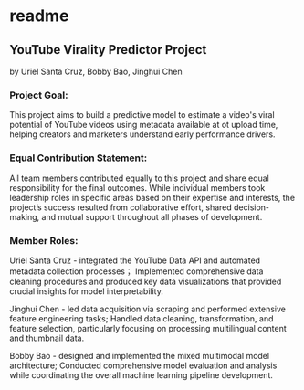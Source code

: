 # readme
## YouTube Virality Predictor Project
by Uriel Santa Cruz, Bobby Bao, Jinghui Chen

### Project Goal:
This project aims to build a predictive model to estimate a video's viral potential of YouTube videos using metadata available at ot upload time, helping creators and marketers understand early performance drivers.

### Equal Contribution Statement:
All team members contributed equally to this project and share equal responsibility for the final outcomes. While individual members took leadership roles in specific areas based on their expertise and interests, the project’s success resulted from collaborative effort, shared decision-making, and mutual support throughout all phases of development.

### Member Roles:
Uriel Santa Cruz - integrated the YouTube Data API and automated metadata collection processes； Implemented comprehensive data cleaning procedures and produced key data visualizations that provided crucial insights for model interpretability.
    
Jinghui Chen - led data acquisition via scraping and performed extensive feature engineering tasks; Handled data cleaning, transformation, and feature selection, particularly focusing on processing multilingual content and thumbnail data.
    
Bobby Bao  - designed and implemented the mixed multimodal model architecture; Conducted comprehensive model evaluation and analysis while coordinating the overall machine learning pipeline development.


